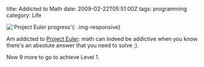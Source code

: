 title: Addicted to Math
date: 2009-02-22T05:51:00Z
tags: programming
category: Life

!['Project Euler progress'](http://img.photobucket.com/albums/v95/seh_hui/livejournal/Photo-0040-1.jpg){: .img-responsive}

Am addicted to [Project Euler](http://projecteuler.net/): math can indeed be addictive when you know there's an absolute answer that you need to solve ;).

Now 9 more to go to achieve Level 1.
